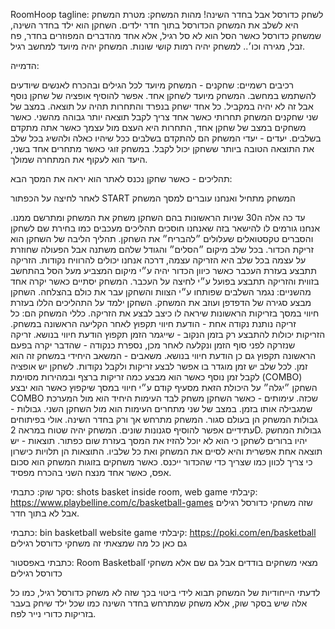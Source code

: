 RoomHoop
tagline: לשחק כדורסל אבל בחדר השינה!
מהות המשחק:	
מטרת המשחק היא לשלב את המשחק הכדורסל בתוך חדר ילדים. השחקן הוא ילד בחדר השינה, שמשחק כדורסל כאשר הסל הוא לא סל רגיל, אלא אחד מהדברים המפוזרים בחדר, פח זבל, מגירה וכו׳..
למשחק יהיה רמות קושי שונות.
המשחק יהיה מיועד למחשב רגיל.

הדמייה:


רכיבים רשמיים:
שחקנים -
המשחק מיועד לכל הגילים ובהכרח לאנשים שיודעים להשתמש במחשב.
המשחק מיועד לשחקן אחד. אפשר להוסיף אופציה של שחקן נוסף אבל זה לא יהיה במקביל. כל אחד ישחק בנפרד והתחרות תהיה על תוצאה.
במצב של שני שחקנים המשחק תחרותי כאשר אחד צריך לקבל תוצאה יותר גבוהה מהשני. כאשר משחקים במצב של שחקן אחד, התחרות היא העצם מול עצמך כאשר אתה מתקדם בשלבים.
יעדים - 
יעדי המשחק הם להתקדם בשלבים ככל שיהיו כאלה ולהשיג בכל שלב את התוצאה הטובה ביותר ששחקן יכול לקבל.
במשחק זוגי כאשר מתחרים אחד בשני, היעד הוא לעקוף את המתחרה שמולך.











תהליכים - 
כאשר שחקן נכנס לאתר הוא יראה את המסך הבא:

לאחר לחיצה על הכפתור START המשחק מתחיל ואנחנו עוברים למסך המשחק

עד כה אלה ה30 שניות הראשונות בהם השחקן משחק את המשחק ומתרשם ממנו. אנחנו גורמים לו להישאר בזה שאנחנו חוסכים תהליכים מעכבים כמו בחירת שם לשחקן והסברים טקסטואלים שעלולים ״להבריח״ את השחקן.
תהליך הליבה של השחקן הוא זריקת הכדור. בכל שלב מיקום ״הסלים״ והגודל שלהם משתנה אבל הפעולה שחוזרת על עצמה בכל שלב היא הזריקה עצמה, דרכה אנחנו יכולים להרוויח נקודות. הזריקה תתבצע בעזרת העכבר כאשר כיוון הכדור יהיה ע״י מיקום המצביע מעל הסל בהתחשב בזווית והזריקה תתבצע בפועל ע״י לחיצה על העכבר.
המשחק יסתיים כאשר יקרה אחד מהשניים:
נגמר השלבים שפותחו ע״י הצוות והשחקן עבר את כולם בהצלחה.
השחקן מבצע סגירה של הדפדפן ועוזב את המשחק.
השחקן ילמד על התהליכים הללו בעזרת חיווי במסך בזריקות הראשונות שיראה לו כיצב לבצע את הזריקה.
כללי המשחק הם:
כל זריקה נותנת נקודה אחת - הודעת חיווי תקפוץ לאחר הקליעה הראשונה במשחק.
הזריקות יכולות להתבצע רק בזמן הנקוב - שייגמר הזמן תקפוץ הודעת חיווי בנושא.
זריקה שנזרקה לפני סוף הזמן ונקלעה לאחר מכן, נספרת כנקודה - שהדבר יקרה בפעם הראשונה תקפוץ גם כן הודעת חיווי בנושא.
משאבים - 
המשאב היחידי במשחק זה הוא זמן. לכל שלב יש זמן מוגדר בו אפשר לבצע זריקות ולקבל נקודות.
לשחקן יש אופציה לקבל זמן נוסף כאשר הוא מבצע כמה זריקות ברצף ובמהירות מסוימת (COMBO)
השחקן ״יגלה״ על היכולת הזאת מסעיף קודם ע״י חיווי במסך שיקפוץ כאשר הוא יבצע COMBO שכזה.
עימותים - 
כאשר השחקן משחק לבד העימות היחיד הוא מול המערכת שמגבילה אותו בזמן.
במצב של שני מתחרים העימות הוא מול השחקן השני.
גבולות -
גבולות המשחק הן בעולם סגור. המשחק מתרחש אך ורק בחדר השינה. אולי בפיתוחים עתידיים אפשר להוסיף סגנונות שונים. המשחק יהיה שטוח במראה 2D.
גבולות המחשק יהיו ברורים לשחקן כי הוא לא יוכל להזיז את המסך בעזרת שום כפתור.
תוצאות - 
יש תוצאה אחת אפשרית והיא לסיים את המשחק ואת כל שלביו. 
התוצאות הן תלויות כישרון כי צריך לכוון כמו שצריך כדי שהכדור ייכנס.
כאשר משחקים בזוגות המשחק הוא סכום אפס, כאשר אחד מנצח השני בהכרח מפסיד.

סקר שוק:
כתבתי: shots basket inside room, web game
קיבלתי: https://www.playbelline.com/c/basketball-games
שזה משחקי כדורסל רגילים אבל לא בתוך חדר.

כתבתי: bin basketball website game
קיבלתי: https://poki.com/en/basketball
גם כאן כל מה שמצאתי זה משחקי כדורסל רגילים

כתבתי באפסטור: Room Basketballֿ
מצאי משחקים בודדים אבל גם שם אלא משחקי כדורסל רגילים

לדעתי הייחודיות של המשחק תבוא לידי ביטוי בכך שזה לא משחק כדורסל רגיל, כמו כל אלה שיש בסקר שוק, אלא משחק שמתרחש בחדר השינה כמו שכל ילד שיחק בעבר בזריקות כדורי נייר לפח.
